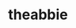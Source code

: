 ---
title: theabbie
github: https://github.com/theabbie
mode: dark
transition: 1s
score: 84.9
archetype:
- Stats and Metrics
---